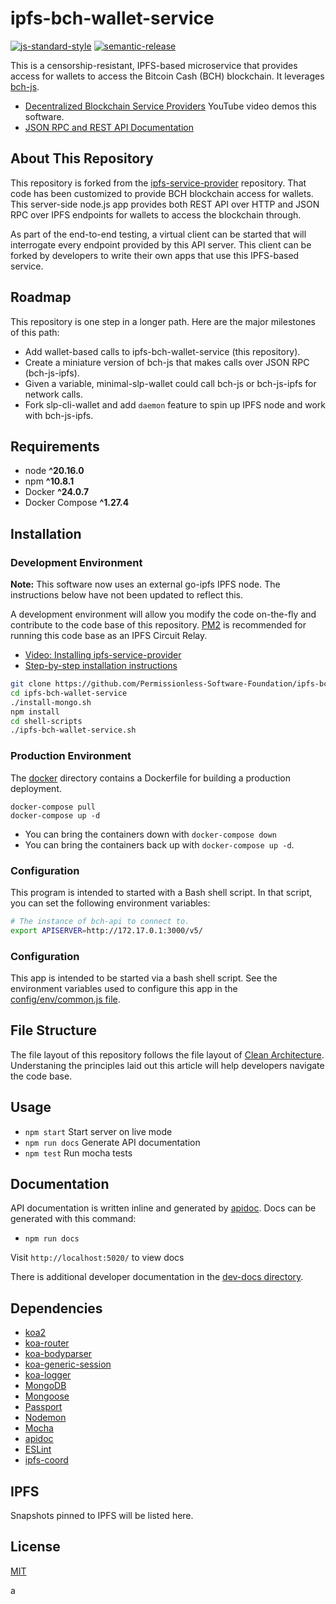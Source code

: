 # ipfs-bch-wallet-service

[![js-standard-style](https://img.shields.io/badge/code%20style-standard-brightgreen.svg)](http://standardjs.com) [![semantic-release](https://img.shields.io/badge/%20%20%F0%9F%93%A6%F0%9F%9A%80-semantic--release-e10079.svg)](https://github.com/semantic-release/semantic-release)

This is a censorship-resistant, IPFS-based microservice that provides access for wallets to access the Bitcoin Cash (BCH) blockchain. It leverages [bch-js](https://github.com/Permissionless-Software-Foundation/bch-js).

- [Decentralized Blockchain Service Providers](https://youtu.be/m_33rRXEats) YouTube video demos this software.
- [JSON RPC and REST API Documentation](https://ipfs-bch-wallet-service.fullstack.cash/)

## About This Repository

This repository is forked from the [ipfs-service-provider](https://github.com/Permissionless-Software-Foundation/ipfs-service-provider) repository. That code has been customized to provide BCH blockchain access for wallets. This server-side node.js app provides both REST API over HTTP and JSON RPC over IPFS endpoints for wallets to access the blockchain through.

As part of the end-to-end testing, a virtual client can be started that will interrogate every endpoint provided by this API server. This client can be forked by developers to write their own apps that use this IPFS-based service.

## Roadmap

This repository is one step in a longer path. Here are the major milestones of this path:

- Add wallet-based calls to ipfs-bch-wallet-service (this repository).
- Create a miniature version of bch-js that makes calls over JSON RPC (bch-js-ipfs).
- Given a variable, minimal-slp-wallet could call bch-js or bch-js-ipfs for network calls.
- Fork slp-cli-wallet and add `daemon` feature to spin up IPFS node and work with bch-js-ipfs.

## Requirements

- node **^20.16.0**
- npm **^10.8.1**
- Docker **^24.0.7**
- Docker Compose **^1.27.4**

## Installation

### Development Environment

**Note:** This software now uses an external go-ipfs IPFS node. The instructions below have not been updated to reflect this.

A development environment will allow you modify the code on-the-fly and contribute to the code base of this repository. [PM2](https://www.npmjs.com/package/pm2) is recommended for running this code base as an IPFS Circuit Relay.

- [Video: Installing ipfs-service-provider](https://youtu.be/Z0NsboIVN44)
- [Step-by-step installation instructions](https://gist.github.com/christroutner/3304a71d4c12a3a3e1664a438f64d9d0)

```bash
git clone https://github.com/Permissionless-Software-Foundation/ipfs-bch-wallet-service
cd ipfs-bch-wallet-service
./install-mongo.sh
npm install
cd shell-scripts
./ipfs-bch-wallet-service.sh
```

### Production Environment

The [docker](./production/docker) directory contains a Dockerfile for building a production deployment.

```
docker-compose pull
docker-compose up -d
```

- You can bring the containers down with `docker-compose down`
- You can bring the containers back up with `docker-compose up -d`.

### Configuration

This program is intended to started with a Bash shell script. In that script, you can set the following environment variables:

```bash
# The instance of bch-api to connect to.
export APISERVER=http://172.17.0.1:3000/v5/
```

### Configuration

This app is intended to be started via a bash shell script. See the environment variables used to configure this app in the [config/env/common.js file](./config/env/common.js).

## File Structure

The file layout of this repository follows the file layout of [Clean Architecture](https://christroutner.github.io/trouts-blog/blog/clean-architecture). Understaning the principles laid out this article will help developers navigate the code base.

## Usage

- `npm start` Start server on live mode
- `npm run docs` Generate API documentation
- `npm test` Run mocha tests

## Documentation

API documentation is written inline and generated by [apidoc](http://apidocjs.com/). Docs can be generated with this command:
- `npm run docs`

Visit `http://localhost:5020/` to view docs

There is additional developer documentation in the [dev-docs directory](./dev-docs).

## Dependencies

- [koa2](https://github.com/koajs/koa/tree/v2.x)
- [koa-router](https://github.com/alexmingoia/koa-router)
- [koa-bodyparser](https://github.com/koajs/bodyparser)
- [koa-generic-session](https://github.com/koajs/generic-session)
- [koa-logger](https://github.com/koajs/logger)
- [MongoDB](http://mongodb.org/)
- [Mongoose](http://mongoosejs.com/)
- [Passport](http://passportjs.org/)
- [Nodemon](http://nodemon.io/)
- [Mocha](https://mochajs.org/)
- [apidoc](http://apidocjs.com/)
- [ESLint](http://eslint.org/)
- [ipfs-coord](https://www.npmjs.com/package/ipfs-coord)

## IPFS

Snapshots pinned to IPFS will be listed here.

## License

[MIT](./LICENSE.md)

a
